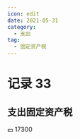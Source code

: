 ```yaml
---
icon: edit
date: 2021-05-31
category:
  - 支出
tag:
  - 固定资产税
---
```


# 记录 33

## 支出固定资产税

:yen: 17300
